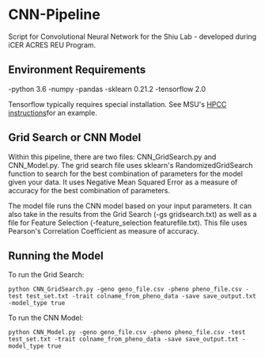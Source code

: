 # CNN-Pipeline
Script for Convolutional Neural Network for the Shiu Lab - developed during iCER ACRES REU Program. 

## Environment Requirements
-python 3.6
-numpy
-pandas
-sklearn 0.21.2
-tensorflow 2.0

Tensorflow typically requires special installation. See MSU's [HPCC instructions](https://wiki.hpcc.msu.edu/display/ITH/TensorFlow)for an example. 

## Grid Search or CNN Model 
Within this pipeline, there are two files: CNN_GridSearch.py and CNN_Model.py. The grid search file uses sklearn's RandomizedGridSearch function to search for the best combination of parameters for the model given your data. It uses Negative Mean Squared Error as a measure of accuracy for the best combination of parameters. 

The model file runs the CNN model based on your input parameters. It can also take in the results from the Grid Search (-gs gridsearch.txt) as well as a file for Feature Selection (-feature_selection featurefile.txt). This file uses Pearson's Correlation Coefficient as measure of accuracy. 

## Running the Model
To run the Grid Search:

```
python CNN_GridSearch.py -geno geno_file.csv -pheno pheno_file.csv -test test_set.txt -trait colname_from_pheno_data -save save_output.txt -model_type true
```

To run the CNN Model:
```
python CNN_Model.py -geno geno_file.csv -pheno pheno_file.csv -test test_set.txt -trait colname_from_pheno_data -save save_output.txt -model_type true 
```
